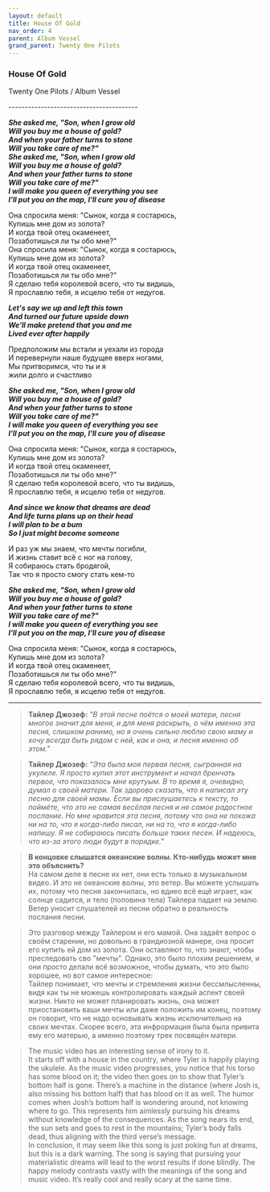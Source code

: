 ```yaml
---  
layout: default  
title: House Of Gold  
nav_order: 4  
parent: Album Vessel  
grand_parent: Twenty One Pilots  
---  
```


### **House Of Gold**
<p>
Twenty One Pilots / Album Vessel
</p>  
----------------------------------------

**_She asked me, "Son, when I grow old  
Will you buy me a house of gold?  
And when your father turns to stone  
Will you take care of me?"  
She asked me, "Son, when I grow old  
Will you buy me a house of gold?  
And when your father turns to stone  
Will you take care of me?"  
I will make you queen of everything you see  
I'll put you on the map, I'll cure you of disease_**  

Она спросила меня: "Сынок, когда я состарюсь,  
Купишь мне дом из золота?  
И когда твой отец окаменеет,  
Позаботишься ли ты обо мне?"  
Она спросила меня: "Сынок, когда я состарюсь,  
Купишь мне дом из золота?  
И когда твой отец окаменеет,  
Позаботишься ли ты обо мне?"  
Я сделаю тебя королевой всего, что ты видишь,  
Я прославлю тебя, я исцелю тебя от недугов.  

**_Let's say we up and left this town  
And turned our future upside down  
We'll make pretend that you and me  
Lived ever after happily_**  

Предположим мы встали и уехали из города  
И перевернули наше будущее вверх ногами,  
Мы притворимся, что ты и я  
жили долго и счастливо  

**_She asked me, "Son, when I grow old  
Will you buy me a house of gold?  
And when your father turns to stone  
Will you take care of me?"  
I will make you queen of everything you see  
I'll put you on the map, I'll cure you of disease_**  

Она спросила меня: "Сынок, когда я состарюсь,  
Купишь мне дом из золота?  
И когда твой отец окаменеет,  
Позаботишься ли ты обо мне?"  
Я сделаю тебя королевой всего, что ты видишь,  
Я прославлю тебя, я исцелю тебя от недугов.  

**_And since we know that dreams are dead  
And life turns plans up on their head  
I will plan to be a bum  
So I just might become someone_**  

И раз уж мы знаем, что мечты погибли,   
И жизнь ставит всё с ног на голову,  
Я собираюсь стать бродягой,  
Так что я просто смогу стать кем-то  

**_She asked me, "Son, when I grow old  
Will you buy me a house of gold?  
And when your father turns to stone  
Will you take care of me?"  
I will make you queen of everything you see  
I'll put you on the map, I'll cure you of disease_**  

Она спросила меня: "Сынок, когда я состарюсь,  
Купишь мне дом из золота?  
И когда твой отец окаменеет,  
Позаботишься ли ты обо мне?"  
Я сделаю тебя королевой всего, что ты видишь,  
Я прославлю тебя, я исцелю тебя от недугов.  

------------------------------------------

> **Тайлер Джозеф:** _"В этой песне поётся о моей матери, песня многое значит для меня, и для меня раскрыть, о чём именно эта песня, слишком ранимо, но я очень сильно люблю свою маму и хочу всегда быть рядом с ней, как и она, и песня именно об этом."_

> **Тайлер Джозеф:** _"Эта была моя первая песня, сыгранная на укулеле. Я просто купил этот инструмент и начал бренчать первое, что показалось мне крутуым. В то время я, очевидно, думал о своей матери. Так здорово сказать, что я написал эту песню для своей мамы. Если вы прислушаетесь к тексту, то поймёте, что это не самая весёлая песня и не самое радостное послание. Но мне нравится эта песня, потому что она не похожа ни на то, что я когда-либо писал, ни на то, что я когда-либо напишу. Я не собираюсь писать больше таких песен. И надеюсь, что из-за этого люди будут в порядке."_

> **В концовке слышатся океанские волны. Кто-нибудь может мне это объяснить?**  
На самом деле в песне их нет, они есть только в музыкальном видео. И это не океанские волны, это ветер. Вы можете услышать их, потому что песня закончилась, но вдиео всё ещё играет, как солнце садится, и тело (половина тела) Тайлера падает на землю. Ветер уносит слушателей из песни обратно в реальность послания песни.

> Это разговор между Тайлером и его мамой. Она задаёт вопрос о своём старении, но довольно в грандиозной манере, она просит его купить ей дом из золота. Они оставляют то, что знают, чтобы преследовать сво "мечты". Однако, это было плохим решением, и они просто делали всё возможное, чтобы думать, что это было хорошее, но вот cамое интересное:  
Тайлер понимает, что мечты и стремления жизни бессмлысленны, видя как ты не можешь контролировать каждый аспект своей жизни. Никто не может планировать жизнь, она может приостановить ваши мечты или даже положить им конец, поэтому он говорит, что не надо основывать жизнь исключительно на своих мечтах. Cкорее всего, эта инфрормация была была привита ему его матерью, а именно поэтому трек посвящён матери.

> The music video has an interesting sense of irony to it.  
It starts off with a house in the country, where Tyler is happily playing the ukulele. As the music video progresses, you notice that his torso has some blood on it; the video then goes on to show that Tyler’s bottom half is gone. There’s a machine in the distance (where Josh is, also missing his bottom half) that has blood on it as well. The humor comes when Josh’s bottom half is wondering around, not knowing where to go. This represents him aimlessly pursuing his dreams without knowledge of the consequences. As the song nears its end, the sun sets and goes to rest in the mountains; Tyler’s body falls dead, thus aligning with the third verse’s message.  
In conclusion, it may seem like this song is just poking fun at dreams, but this is a dark warning. The song is saying that pursuing your materialistic dreams will lead to the worst results if done blindly. The happy melody contrasts vastly with the meanings of the song and music video. It’s really cool and really scary at the same time.
